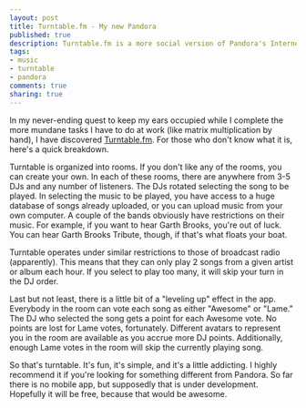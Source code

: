 ```yaml
--- 
layout: post
title: Turntable.fm - My new Pandora
published: true
description: Turntable.fm is a more social version of Pandora's Internet radio. Turntable allows you to play DJ for a crowd.
tags: 
- music
- turntable
- pandora
comments: true
sharing: true
---
```

<p>In my never-ending quest to keep my ears occupied while I complete the more mundane tasks I have to do at work (like matrix multiplication by hand), I have discovered <a href="http://turntable.fm">Turntable.fm</a>. For those who don't know what it is, here's a quick breakdown.</p>
<p>Turntable is organized into rooms. If you don't like any of the rooms, you can create your own. In each of these rooms, there are anywhere from 3-5 DJs and any number of listeners. The DJs rotated selecting the song to be played. In selecting the music to be played, you have access to a huge database of songs already uploaded, or you can upload music from your own computer. A couple of the bands obviously have restrictions on their music. For example, if you want to hear Garth Brooks, you're out of luck. You can hear Garth Brooks Tribute, though, if that's what floats your boat.</p>
<p>Turntable operates under similar restrictions to those of broadcast radio (apparently). This means that they can only play 2 songs from a given artist or album each hour. If you select to play too many, it will skip your turn in the DJ order.</p>
<p>Last but not least, there is a little bit of a "leveling up" effect in the app. Everybody in the room can vote each song as either "Awesome" or "Lame." The DJ who selected the song gets a point for each Awesome vote. No points are lost for Lame votes, fortunately. Different avatars to represent you in the room are available as you accrue more DJ points. Additionally, enough Lame votes in the room will skip the currently playing song.</p>
<p>So that's turntable. It's fun, it's simple, and it's a little addicting. I highly recommend it if you're looking for something different from Pandora. So far there is no mobile app, but supposedly that is under development. Hopefully it will be free, because that would be awesome.</p>
